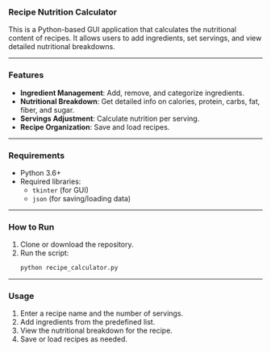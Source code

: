 ### Recipe Nutrition Calculator  

This is a Python-based GUI application that calculates the nutritional content of recipes. It allows users to add ingredients, set servings, and view detailed nutritional breakdowns.  

---

### Features  
- **Ingredient Management**: Add, remove, and categorize ingredients.  
- **Nutritional Breakdown**: Get detailed info on calories, protein, carbs, fat, fiber, and sugar.  
- **Servings Adjustment**: Calculate nutrition per serving.  
- **Recipe Organization**: Save and load recipes.  

---

### Requirements  
- Python 3.6+  
- Required libraries:  
  - `tkinter` (for GUI)  
  - `json` (for saving/loading data)  

---

### How to Run  
1. Clone or download the repository.  
2. Run the script:  
   ```bash  
   python recipe_calculator.py  
   ```  

---

### Usage  
1. Enter a recipe name and the number of servings.  
2. Add ingredients from the predefined list.  
3. View the nutritional breakdown for the recipe.  
4. Save or load recipes as needed.  
